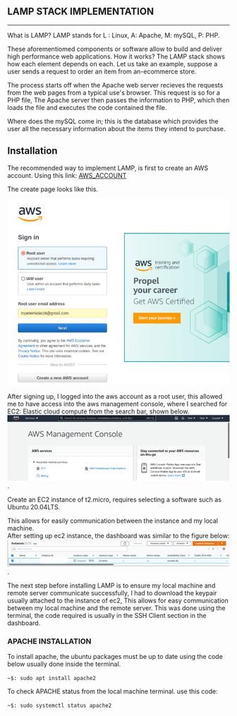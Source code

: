 ## LAMP STACK IMPLEMENTATION 
---

What is LAMP?
LAMP stands for L : Linux, A: Apache, M: mySQL, P: PHP.

These aforementiomed components or software allow to build and deliver high performance web applications.                           How it works?
The LAMP stack shows how each element depends on each. Let us take an example, suppose a user sends a request to order an item from an-ecommerce store. 

The process starts off when the Apache web server recieves the requests from the web pages from a typical use's browser. This request is so for a PHP file, The Apache server then passes the information to PHP, which then loads the file and executes the code contained the file. 

Where does the mySQL come in; this is the database which provides the user all the necessary information about the items they intend to purchase.                               

Installation
---
The recommended way to implement LAMP, is first to create an AWS account. Using this link:
 [AWS_ACCOUNT](https://signin.aws.amazon.com/)

 The create page looks like this.

 ![aws](./images/aws.png) 

 After signing up, I logged into the aws account as a root user, this allowed me to have access into the aws management console, where I searched for EC2: Elastic cloud compute from the search bar, shown below.
 ![ec2](./images/ec2.png).

Create an EC2 instance of t2.micro, requires selecting a software such as Ubuntu 20.04LTS. 

This allows for easily communication between the instance and my local machine.  
After setting up ec2 instance, the dashboard was similar to the figure below:
 ![instance](./images/instance.png).

 The next step before installing LAMP is to ensure my local machine and remote server communicate successfully, I had to download the keypair usually attached to the instance of ec2, This allows for easy communication between my local machine and the remote server. This was done using the terminal, the code required is usually in the SSH Client section in the dashboard. 



### APACHE INSTALLATION
To install apache, the ubuntu packages must be up to date using the code below usually done inside the terminal.


`~$: sudo apt install apache2`


To check APACHE status from the local machine terminal. use this code:

`~$: sudo systemctl status apache2 `







